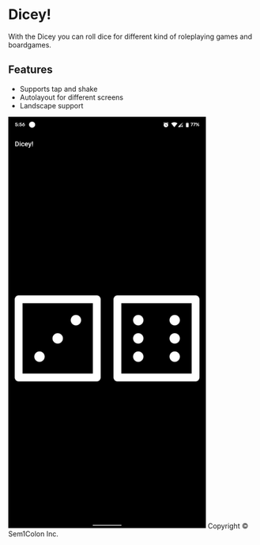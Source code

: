 # Dicey!

With the Dicey  you can roll dice for different kind of roleplaying games and boardgames.

## Features
* Supports tap and shake
* Autolayout for different screens
* Landscape support

<img src="https://github.com/sem1colon/Images/blob/master/Screenshot_20201011-175604.png"  width="400">
Copyright © Sem1Colon Inc.
